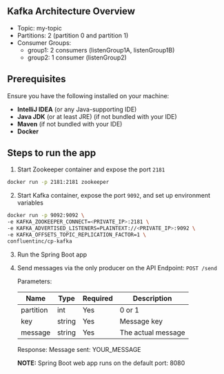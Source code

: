 ## Kafka Architecture Overview

- Topic: my-topic
- Partitions: 2 (partition 0 and partition 1)
- Consumer Groups:
  - group1: 2 consumers (listenGroup1A, listenGroup1B)
  - group2: 1 consumer (listenGroup2)

## Prerequisites

Ensure you have the following installed on your machine:
- **IntelliJ IDEA** (or any Java-supporting IDE)
- **Java JDK** (or at least JRE) (if not bundled with your IDE)
- **Maven** (if not bundled with your IDE)
- **Docker**

## Steps to run the app
1. Start Zookeeper container and expose the port `2181`
```bash
docker run -p 2181:2181 zookeeper
```
2. Start Kafka container, expose the port `9092`, and set up environment variables
```bash
docker run -p 9092:9092 \
-e KAFKA_ZOOKEEPER_CONNECT=<PRIVATE_IP>:2181 \
-e KAFKA_ADVERTISED_LISTENERS=PLAINTEXT://<PRIVATE_IP>:9092 \
-e KAFKA_OFFSETS_TOPIC_REPLICATION_FACTOR=1 \
confluentinc/cp-kafka
```
3. Run the Spring Boot app

4. Send messages via the only producer on the API Endpoint: `POST /send`

    Parameters:
  
      | Name       | Type   | Required | Description          |
      |------------|--------|----------|----------------------|
      | partition  | int    | Yes      | 0 or 1               |
      | key        | string | Yes      | Message key          |
      | message    | string | Yes      | The actual message   |
  
    Response: Message sent: YOUR_MESSAGE

    **NOTE:** Spring Boot web app runs on the default port: 8080

  
